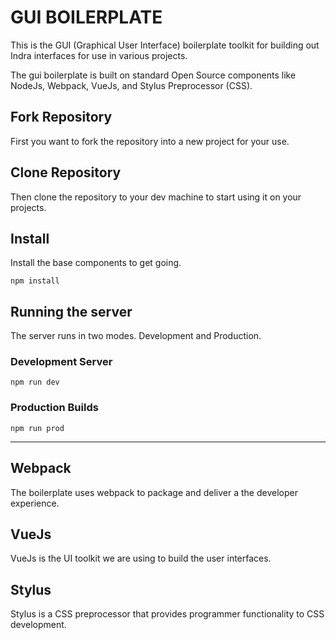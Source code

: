 # GUI BOILERPLATE
This is the GUI (Graphical User Interface) boilerplate toolkit for building out Indra interfaces for use in various projects.

The gui boilerplate is built on standard Open Source components like NodeJs, Webpack, VueJs, and Stylus Preprocessor (CSS).

## Fork Repository
First you want to fork the repository into a new project for your use.

## Clone Repository
Then clone the repository to your dev machine to start using it on your projects.

## Install
Install the base components to get going.

`npm install`

## Running the server
The server runs in two modes.  Development and Production.

### Development Server
`npm run dev`

### Production Builds
`npm run prod`

-------

## Webpack
The boilerplate uses webpack to package and deliver a the developer experience.

## VueJs
VueJs is the UI toolkit we are using to build the user interfaces.

## Stylus
Stylus is a CSS preprocessor that provides programmer functionality to CSS development.
